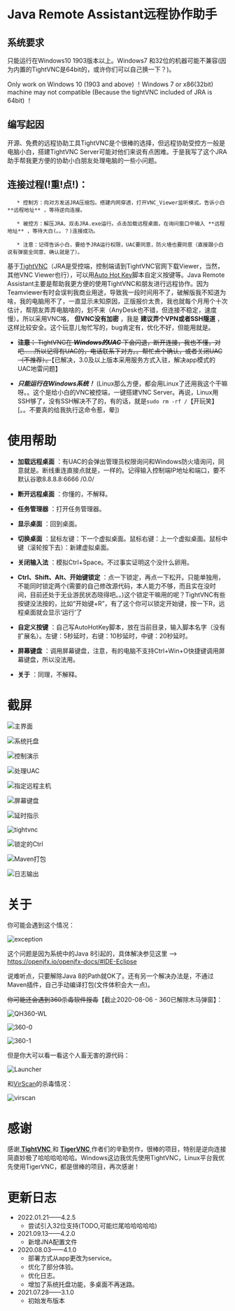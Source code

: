  # Java Remote Assistant远程协作助手

## 系统要求

只能运行在Windows10 1903版本以上。Windows7 和32位的机器可能不兼容(因为内置的TightVNC是64bit的，或许你们可以自己换一下？)。

Only work on Windows 10 (1903 and above) ！Windows 7 or x86(32bit) machine may not compatible (Because the tightVNC included of JRA is 64bit) ！

## 编写起因

开源、免费的远程协助工具TightVNC是个很棒的选择，但远程协助受控方一般是电脑小白，搭建TightVNC Server可能对他们来说有点困难。于是我写了这个JRA助手帮我更方便的协助小白朋友处理电脑的一些小问题。

 ## 连接过程(!重!点!)：

       * 控制方：向对方发送JRA压缩包。搭建内网穿透，打开VNC_Viewer监听模式，告诉小白 **远程地址** ，等待逆向连接。
    
       * 被控方：解压JRA，双击JRA.exe运行。点击加载远程桌面，在询问窗口中输入 **远程地址** ，等待大白(。。？)连接成功。
    
       * 注意：记得告诉小白，要给予JRA运行权限，UAC要同意，防火墙也要同意（直接跟小白说有弹窗全同意、确认就是了）。

 基于[TightVNC](https://www.tightvnc.com/)（JRA是受控端，控制端请到TightVNC官网下载Viewer，当然，其他VNC Viewer也行），可以用[Auto Hot Key](https://www.autohotkey.com/)脚本自定义按键等。Java Remote Assistant主要是帮助我更方便的使用TightVNC和朋友进行远程协作。因为Teamviewer有时会误判我商业用途，导致我一段时间用不了，破解版我不知道为啥，我的电脑用不了，一直显示未知原因，正版报价太贵，我也就每个月用个十次估计，帮朋友弄弄电脑啥的，划不来（AnyDesk也不错，但连接不稳定，速度慢）。所以采用VNC咯， **但VNC没有加密** ，我是 **建议弄个VPN或者SSH隧道** ，这样比较安全。这个玩意儿匆忙写的，bug肯定有，优化不好，但能用就是。

 -  ~~**注意：** TightVNC在 _**Windows的UAC**_ 下会闪退，断开连接，我也不懂，对吧……所以记得有UAC的，电话联系下对方。。帮忙点个确认，或者关闭UAC（不推荐）。~~【已解决，3.0及以上版本采用服务方式入驻，解决app模式的UAC地雷问题】

 -  _**只能运行在Windows系统！**_ (Linux那么方便，都会用Linux了还用我这个干嘛呀。。这个是给小白的VNC被控端，一键搭建VNC Server。再说，Linux用SSH够了，没有SSH解决不了的，有的话，就是`sudo rm -rf /`【开玩笑】 [。。不要真的给我执行这命令惹，晕])

 # 使用帮助

 -  **加载远程桌面** ：有UAC的会弹出管理员权限询问和Windows防火墙询问，同意就是。断线重连直接点就是，一样的。记得输入控制端IP地址和端口，要不默认谷歌8.8.8.8:6666  /0.0/

 -  **断开远程桌面** ：你懂的，不解释。

 -  **任务管理器** ：打开任务管理器。

 -  **显示桌面** ：回到桌面。

 -  **切换桌面** ：鼠标左键：下一个虚拟桌面。鼠标右键：上一个虚拟桌面。鼠标中键（滚轮按下去）：新建虚拟桌面。

 -  **关闭输入法** ：模拟Ctrl+Space。不过事实证明这个没什么卵用。

 -  **Ctrl、Shift、Alt、开始键锁定** ：点一下锁定，再点一下松开。只能单独用，不能同时锁定两个(需要的自己修改源代码，本人能力不够，而且实在没时间，目前还处于无业游民状态晓得吧。。)这个锁定干嘛用的呢？TightVNC有些按键没法按的，比如“开始键+R”，有了这个你可以锁定开始键，按一下R，远程桌面就会显示‘运行’了

 -  **自定义按键** ：自己写AutoHotKey脚本，放在当前目录，输入脚本名字（没有扩展名）。左键：5秒延时，右键：10秒延时，中键：20秒延时。

 -  **屏幕键盘** ：调用屏幕键盘，注意，有的电脑不支持Ctrl+Win+O快捷键调用屏幕键盘，所以没法用。

 -  **关于** ：同理，不解释。

 # 截屏 

 ![主界面](https://images.gitee.com/uploads/images/2020/0729/233054_b5721a6a_7423713.png "屏幕截图.png")

 ![系统托盘](https://images.gitee.com/uploads/images/2020/0804/234445_f0f3b8df_7423713.png "屏幕截图.png")

 ![控制演示](https://images.gitee.com/uploads/images/2020/0730/100116_eb6e316d_7423713.png "屏幕截图.png")

 ![处理UAC](https://images.gitee.com/uploads/images/2020/0730/100034_18b32f14_7423713.png "屏幕截图.png")

 ![指定远程主机](https://images.gitee.com/uploads/images/2020/0730/095952_99a23603_7423713.png "屏幕截图.png")

 ![屏幕键盘](https://images.gitee.com/uploads/images/2020/0729/233126_e2baf58d_7423713.png "屏幕截图.png")

 ![延时指示](https://images.gitee.com/uploads/images/2020/0729/233209_cc3a5e51_7423713.png "屏幕截图.png")

 ![tightvnc](https://images.gitee.com/uploads/images/2020/0729/233338_b7c4ea18_7423713.png "屏幕截图.png")

 ![锁定的Ctrl](https://images.gitee.com/uploads/images/2020/0729/233402_1190aa4d_7423713.png "屏幕截图.png")

 ![Maven打包](https://images.gitee.com/uploads/images/2020/0729/235415_fd76485a_7423713.png "屏幕截图.png")

 ![日志输出](https://images.gitee.com/uploads/images/2020/0804/234936_8a692b39_7423713.png "屏幕截图.png")

 # 关于

 你可能会遇到这个情况：

 ![exception](https://images.gitee.com/uploads/images/2020/0805/140844_983c4b35_7423713.png "屏幕截图.png")

 这个问题是因为系统中的Java 8引起的，具体解决参见这里 ——> https://openjfx.io/openjfx-docs/#IDE-Eclipse  

 说难听点，只要解除Java 8的Path就OK了。还有另一个解决办法是，不通过Maven插件，自己手动编译打包(文件体积会大一点)。

 ~~你可能还会遇到360杀毒软件报毒~~【截止2020-08-06 - 360已解除木马弹窗】：

 ![QH360-WL](https://images.gitee.com/uploads/images/2020/0806/125001_dfc0d77b_7423713.png "屏幕截图.png")

 ![360-0](https://images.gitee.com/uploads/images/2020/0805/233320_7573cadc_7423713.png "屏幕截图.png")

 ![360-1](https://images.gitee.com/uploads/images/2020/0805/233525_277e4ef4_7423713.png "屏幕截图.png")

 但是你大可以看一看这个人畜无害的源代码：

 ![Launcher](https://images.gitee.com/uploads/images/2020/0805/232919_ec77c98a_7423713.png "屏幕截图.png")

 和[VirScan](https://www.virscan.org/language/en/)的杀毒情况：

 ![virscan](https://images.gitee.com/uploads/images/2020/0805/233137_39850631_7423713.png "屏幕截图.png")

 # 感谢

 感谢[ **TightVNC** ](https://www.tightvnc.com/) 和 [ **TigerVNC** ](https://tigervnc.org/) 作者们的辛勤劳作，很棒的项目，特别是逆向连接简直妙极了哈哈哈哈哈哈。Windows这边我优先使用TightVNC，Linux平台我优先使用TigerVNC，都是很棒的项目，再次感谢！

# 更新日志

- 2022.01.21——4.2.5
  - 尝试引入32位支持(TODO,可能烂尾哈哈哈哈哈)
- 2021.09.13——4.2.0
  - 新增JNA配置文件
- 2020.08.03——4.1.0
  - 部署方式从app更改为service。
   - 优化了部分体验。
   - 优化日志。
   - 增加了系统托盘功能，多桌面不再迷路。
- 2021.07.28——3.1.0
   * 初始发布版本